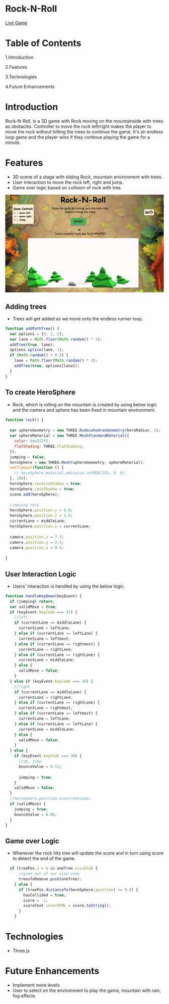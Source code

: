 # Rock-N-Roll

[Live Game](https://knandhu.github.io/dist/)

# Table of Contents

  1.Introduction
  
  2.Features
  
  3.Technologies

  4.Future Enhancements

# Introduction
  
   Rock-N-Roll, is a 3D game with Rock moving on the mountainside with trees as obstacles. 
Controller to move the rock left/right makes the player to move the rock without hitting the trees to continue the game. It's an endless loop game and the player wins if they continue playing the game for a minute.

  
# Features

* 3D scene of a stage with sliding Rock, mountain environment with trees.
* User interaction to move the rock left, right and jump.
* Game over logic based on collision of rock with tree.


 ![gamePlay](./readme/rock_roll.png)
 
## Adding trees

* Trees will get added as we move onto the endless runner loop.

```javascript
function addPathTree() {
  var options = [0, 1, 2];
  var lane = Math.floor(Math.random() * 3);
  addTree(true, lane);
  options.splice(lane, 1);
  if (Math.random() > 0.5) {
    lane = Math.floor(Math.random() * 2);
    addTree(true, options[lane]);
  }
}
```

## To create HeroSphere

* Rock, which is rolling on the mountain is created by using below logic and the camera and sphere has been fixed in mountain environment.

```javascript
function rock() {

  var sphereGeometry = new THREE.DodecahedronGeometry(heroRadius, 1);
  var sphereMaterial = new THREE.MeshStandardMaterial({
    color: 0xe5f2f2,
    flatShading: THREE.FlatShading,
  });
  jumping = false;
  heroSphere = new THREE.Mesh(sphereGeometry, sphereMaterial);
  setTimeout(function () {
    // heroSphere.material.emissive.setRGB(255, 0, 0);
  }, 100);
  heroSphere.receiveShadow = true;
  heroSphere.castShadow = true;
  scene.add(heroSphere);

  //moving rock
  heroSphere.position.y = 6.8;
  heroSphere.position.z = 2.8;
  currentLane = middleLane;
  heroSphere.position.x = currentLane;

  camera.position.z = 7.5;
  camera.position.y = 2.5;
  camera.position.x = 0.5;
  
}
```

## User Interaction Logic

* Users' interaction is handled by using the below logic.

```javascript
function handleKeyDown(keyEvent) {
  if (jumping) return;
  var validMove = true;
  if (keyEvent.keyCode === 37) {
    //left
    if (currentLane == middleLane) {
      currentLane = leftLane;
    } else if (currentLane == leftLane) {
      currentLane = leftmost;
    } else if (currentLane == rightmost) {
      currentLane = rightLane;
    } else if (currentLane == rightLane) {
      currentLane = middleLane;
    } else {
      validMove = false;
    }
  } else if (keyEvent.keyCode === 39) {
    //right
    if (currentLane == middleLane) {
      currentLane = rightLane;
    } else if (currentLane == rightLane) {
      currentLane = rightmost;
    } else if (currentLane == leftmost) {
      currentLane = leftLane;
    } else if (currentLane == leftLane) {
      currentLane = middleLane;
    } else {
      validMove = false;
    }
  } else {
    if (keyEvent.keyCode === 38) {
      //up, jump
      bounceValue = 0.12;

      jumping = true;
    }
    validMove = false;
  }
  //heroSphere.position.x=currentLane;
  if (validMove) {
    jumping = true;
    bounceValue = 0.06;
  }
}
```

## Game over Logic 

* Whenever the rock hits tree will update the score and in turn using score to detect the end of the game.

```javascript
  if (treePos.z > 6 && oneTree.visible) {
      //gone out of our view zone
      treesToRemove.push(oneTree);
    } else {
      if (treePos.distanceTo(heroSphere.position) <= 0.4) {
        hasCollided = true;
        score = -1;
        scoreText.innerHTML = score.toString();
      }
    }
```


  
# Technologies

* Three.js


# Future Enhancements

* Implement more levels
* User to select on the environment to play the game, mountain with rain, fog effects


